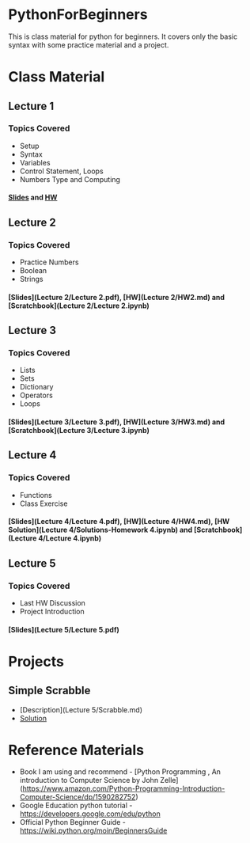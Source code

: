 # PythonForBeginners
This is class material for python for beginners. It covers only the basic syntax with some practice material and a project.

# Class Material
## Lecture 1 
### Topics Covered
* Setup
* Syntax
* Variables
* Control Statement, Loops
* Numbers Type and Computing

#### [Slides](Lecture%201/Lecture%201.pdf) and [HW](Lecture%201/HW1.md)

## Lecture 2  
### Topics Covered
* Practice Numbers
* Boolean
* Strings

#### [Slides](Lecture 2/Lecture 2.pdf), [HW](Lecture 2/HW2.md) and [Scratchbook](Lecture 2/Lecture 2.ipynb)

## Lecture 3
### Topics Covered
* Lists
* Sets
* Dictionary
* Operators
* Loops

#### [Slides](Lecture 3/Lecture 3.pdf), [HW](Lecture 3/HW3.md) and [Scratchbook](Lecture 3/Lecture 3.ipynb)

## Lecture 4
### Topics Covered
* Functions
* Class Exercise

#### [Slides](Lecture 4/Lecture 4.pdf), [HW](Lecture 4/HW4.md), [HW Solution](Lecture 4/Solutions-Homework 4.ipynb) and [Scratchbook](Lecture 4/Lecture 4.ipynb)

## Lecture 5
### Topics Covered
* Last HW Discussion
* Project Introduction

#### [Slides](Lecture 5/Lecture 5.pdf)

# Projects
## Simple Scrabble 
* [Description](Lecture 5/Scrabble.md)
* [Solution](https://repl.it/@AmandeepGuliani/AmanScrabble#main.py)

# Reference Materials
* Book I am using and recommend - [Python Programming , An introduction to Computer Science by John Zelle] 
(https://www.amazon.com/Python-Programming-Introduction-Computer-Science/dp/1590282752)
* Google Education python tutorial - https://developers.google.com/edu/python
* Official Python Beginner Guide - https://wiki.python.org/moin/BeginnersGuide
